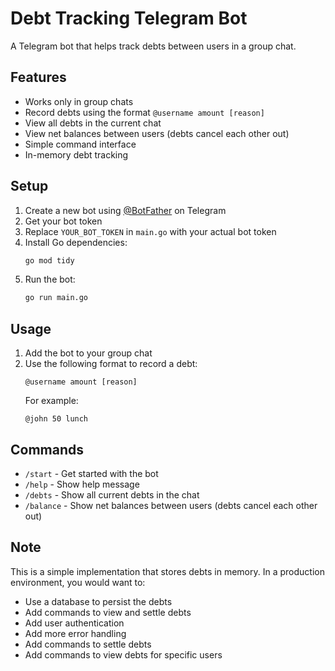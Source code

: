 # Debt Tracking Telegram Bot

A Telegram bot that helps track debts between users in a group chat.

## Features

- Works only in group chats
- Record debts using the format `@username amount [reason]`
- View all debts in the current chat
- View net balances between users (debts cancel each other out)
- Simple command interface
- In-memory debt tracking

## Setup

1. Create a new bot using [@BotFather](https://t.me/botfather) on Telegram
2. Get your bot token
3. Replace `YOUR_BOT_TOKEN` in `main.go` with your actual bot token
4. Install Go dependencies:
   ```bash
   go mod tidy
   ```
5. Run the bot:
   ```bash
   go run main.go
   ```

## Usage

1. Add the bot to your group chat
2. Use the following format to record a debt:
   ```
   @username amount [reason]
   ```
   For example:
   ```
   @john 50 lunch
   ```

## Commands

- `/start` - Get started with the bot
- `/help` - Show help message
- `/debts` - Show all current debts in the chat
- `/balance` - Show net balances between users (debts cancel each other out)

## Note

This is a simple implementation that stores debts in memory. In a production environment, you would want to:
- Use a database to persist the debts
- Add commands to view and settle debts
- Add user authentication
- Add more error handling
- Add commands to settle debts
- Add commands to view debts for specific users 